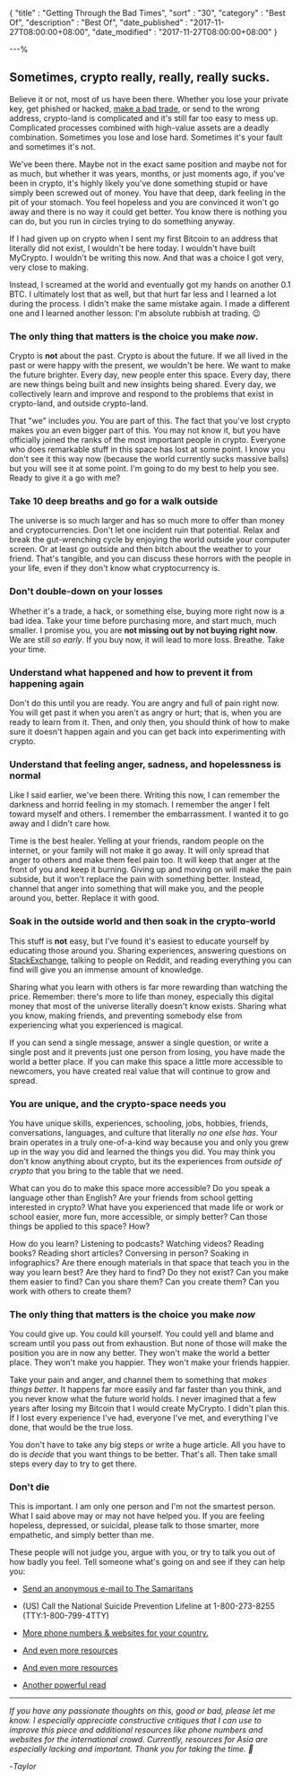 {
"title"       : "Getting Through the Bad Times",
"sort"        : "30",
"category"    : "Best Of",
"description" : "Best Of",
"date_published" : "2017-11-27T08:00:00+08:00",
"date_modified"  : "2017-11-27T08:00:00+08:00"
}

---%


## Sometimes, crypto really, really, really sucks.

Believe it or not, most of us have been there. Whether you lose your private key, get phished or hacked, [make a bad trade](https://www.reddit.com/r/ethtrader/comments/606fz4/my_final_margin_call/df3utfr/), or send to the wrong address, crypto-land is complicated and it's still far too easy to mess up. Complicated processes combined with high-value assets are a deadly combination. Sometimes you lose and lose hard. Sometimes it's your fault and sometimes it's not.

We've been there. Maybe not in the exact same position and maybe not for as much, but whether it was years, months, or just moments ago, if you've been in crypto, it's highly likely you've done something stupid or have simply been screwed out of money. You have that deep, dark feeling in the pit of your stomach. You feel hopeless and you are convinced it won't go away and there is no way it could get better. You know there is nothing you can do, but you run in circles trying to do something anyway.

If I had given up on crypto when I sent my first Bitcoin to an address that literally did not exist, I wouldn't be here today. I wouldn't have built MyCrypto. I wouldn't be writing this now. And that was a choice I got very, very close to making.

Instead, I screamed at the world and eventually got my hands on another 0.1 BTC. I ultimately lost that as well, but that hurt far less and I learned a lot during the process. I didn't make the same mistake again. I made a different one and I learned another lesson: I'm absolute rubbish at trading. 😉

### The only thing that matters is the choice you make *now*.

Crypto is **not** about the past. Crypto is about the future. If we all lived in the past or were happy with the present, we wouldn't be here. We want to make the future brighter. Every day, new people enter this space. Every day, there are new things being built and new insights being shared. Every day, we collectively learn and improve and respond to the problems that exist in crypto-land, and outside crypto-land.

That "we" includes *you*. You are part of this. The fact that you've lost crypto makes you an even bigger part of this. You may not know it, but you have officially joined the ranks of the most important people in crypto. Everyone who does remarkable stuff in this space has lost at some point. I know you don't see it this way now (because the world currently sucks massive balls) but you will see it at some point. I'm going to do my best to help you see. Ready to give it a go with me?

### Take 10 deep breaths and go for a walk outside

The universe is so much larger and has so much more to offer than money and cryptocurrencies. Don't let one incident ruin that potential. Relax and break the gut-wrenching cycle by enjoying the world outside your computer screen. Or at least go outside and then bitch about the weather to your friend. That's tangible, and you can discuss these horrors with the people in your life, even if they don't know what cryptocurrency is.

### Don't double-down on your losses

Whether it's a trade, a hack, or something else, buying more right now is a bad idea. Take your time before purchasing more, and start much, much smaller. I promise you, you are **not missing out by not buying right now**. We are still *so early*. If you buy now, it will lead to more loss. Breathe. Take your time.

### Understand what happened and how to prevent it from happening again

Don't do this until you are ready. You are angry and full of pain right now. You will get past it when you aren't as angry or hurt; that is, when you are ready to learn from it. Then, and only then, you should think of how to make sure it doesn't happen again and you can get back into experimenting with crypto.

### Understand that feeling anger, sadness, and hopelessness is normal

Like I said earlier, we've been there. Writing this now, I can remember the darkness and horrid feeling in my stomach. I remember the anger I felt toward myself and others. I remember the embarrassment. I wanted it to go away and I didn't care how.

Time is the best healer. Yelling at your friends, random people on the internet, or your family will not make it go away. It will only spread that anger to others and make them feel pain too. It will keep that anger at the front of you and keep it burning. Giving up and moving on will make the pain subside, but it won't replace the pain with something better. Instead, channel that anger into something that will make you, and the people around you, better. Replace it with good.

### Soak in the outside world and then soak in the crypto-world

This stuff is **not** easy, but I've found it's easiest to educate yourself by educating those around you. Sharing experiences, answering questions on [StackExchange](https://ethereum.stackexchange.com/), talking to people on Reddit, and reading everything you can find will give you an immense amount of knowledge.

Sharing what you learn with others is far more rewarding than watching the price. Remember: there's more to life than money, especially this digital money that most of the universe literally doesn't know exists. Sharing what you know, making friends, and preventing somebody else from experiencing what you experienced is magical.

If you can send a single message, answer a single question, or write a single post and it prevents just one person from losing, you have made the world a better place. If you can make this space a little more accessible to newcomers, you have created real value that will continue to grow and spread.

### You are unique, and the crypto-space needs you

You have unique skills, experiences, schooling, jobs, hobbies, friends, conversations, languages, and culture that literally *no one else has*. Your brain operates in a truly one-of-a-kind way because you and only you grew up in the way you did and learned the things you did. You may think you don't know anything about crypto, but its the experiences from *outside of crypto* that you bring to the table that we need.

What can you do to make this space more accessible? Do you speak a language other than English? Are your friends from school getting interested in crypto? What have you experienced that made life or work or school easier, more fun, more accessible, or simply better? Can those things be applied to this space? How?

How do you learn? Listening to podcasts? Watching videos? Reading books? Reading short articles? Conversing in person? Soaking in infographics? Are there enough materials in that space that teach you in the way you learn best? Are they hard to find? Do they not exist? Can you make them easier to find? Can you share them? Can you create them? Can you work with others to create them?

### The only thing that matters is the choice you make *now*

You could give up. You could kill yourself. You could yell and blame and scream until you pass out from exhaustion. But none of those will make the position you are in now any better. They won't make the world a better place. They won't make you happier. They won't make your friends happier.

Take your pain and anger, and channel them to something that *makes things better*. It happens far more easily and far faster than you think, and you never know what the future world holds. I never imagined that a few years after losing my Bitcoin that I would create MyCrypto. I didn't plan this. If I lost every experience I've had, everyone I've met, and everything I've done, that would be the true loss.

You don't have to take any big steps or write a huge article. All you have to do is *decide* that you want things to be better. That's all. Then take small steps every day to try to get there.


### Don't die

This is important. I am only one person and I'm not the smartest person. What I said above may or may not have helped you. If you are feeling hopeless, depressed, or suicidal, please talk to those smarter, more empathetic, and simply better than me.

These people will not judge you, argue with you, or try to talk you out of how badly you feel. Tell someone what's going on and see if they can help you:

- [Send an anonymous e-mail to The Samaritans](https://metanoia.org/suicide/samaritans.htm)

- (US) Call the National Suicide Prevention Lifeline at 1-800-273-8255 (TTY:1-800-799-4TTY)

- [More phone numbers & websites for your country.](http://codedredalert.tumblr.com/post/109005732295/helpline-masterlist)

- [And even more resources](https://www.samaritans.org/how-we-can-help-you/other-sources-help)

- [And even more resources](http://www.yourlifecounts.org/need-help/crisis-lines)

- [Another powerful read](https://metanoia.org/suicide/samaritans.htm)


---

*If you have any passionate thoughts on this, good or bad, please let me know. I especially appreciate constructive critiques that I can use to improve this piece and additional resources like phone numbers and websites for the international crowd. Currently, resources for Asia are especially lacking and important. Thank you for taking the time. 💖*

-*Taylor*
